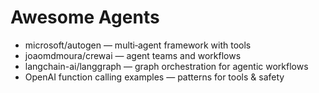 # Awesome Agents
- microsoft/autogen — multi‑agent framework with tools
- joaomdmoura/crewai — agent teams and workflows
- langchain-ai/langgraph — graph orchestration for agentic workflows
- OpenAI function calling examples — patterns for tools & safety
